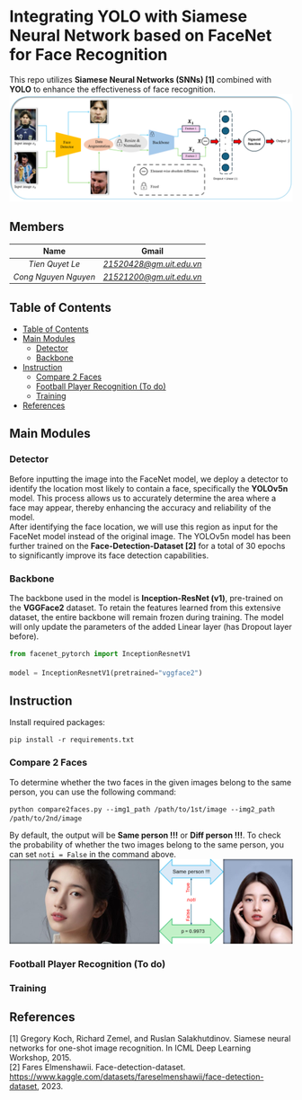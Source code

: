 # Integrating YOLO with Siamese Neural Network based on FaceNet for Face Recognition
This repo utilizes **Siamese Neural Networks (SNNs) [1]** combined with **YOLO** to enhance the effectiveness of face recognition.
![pipeline](./image/pipeline.png)
## Members
|      Name             |     Gmail                |
| :---------------:     | :--------:               |
| *Tien Quyet Le*       | *21520428@gm.uit.edu.vn*   |
| *Cong Nguyen Nguyen*  | *21521200@gm.uit.edu.vn*   |
## Table of Contents
* [Table of Contents](#table-of-contents)
* [Main Modules](#main-modules)
    + [Detector](#detector)
    + [Backbone](#backbone)
* [Instruction](#instruction)
    + [Compare 2 Faces](#compare-2-faces)
    + [Football Player Recognition (To do)](#football-player-recognition-to-do)
    + [Training](#training)
* [References](#references)
## Main Modules
### Detector
Before inputting the image into the FaceNet model, we deploy a detector to identify the location most likely to contain a face, specifically the **YOLOv5n** model. This process allows us to accurately determine the area where a face may appear, thereby enhancing the accuracy and reliability of the model.\
After identifying the face location, we will use this region as input for the FaceNet model instead of the original image. The YOLOv5n model has been further trained on the **Face-Detection-Dataset [2]** for a total of 30 epochs to significantly improve its face detection capabilities.
### Backbone
The backbone used in the model is **Inception-ResNet (v1)**, pre-trained on the **VGGFace2** dataset. To retain the features learned from this extensive dataset, the entire backbone will remain frozen during training. The model will only update the parameters of the added Linear layer (has Dropout layer before).
```python
from facenet_pytorch import InceptionResnetV1

model = InceptionResnetV1(pretrained="vggface2")
```
## Instruction
Install required packages:
```
pip install -r requirements.txt
```
### Compare 2 Faces
To determine whether the two faces in the given images belong to the same person, you can use the following command:
```
python compare2faces.py --img1_path /path/to/1st/image --img2_path /path/to/2nd/image
```
By default, the output will be **Same person !!!** or **Diff person !!!**. To check the probability of whether the two images belong to the same person, you can set `noti = False` in the command above.
![Example for compare](./image/example_compare.png)
### Football Player Recognition (To do)
### Training
## References
[1] Gregory Koch, Richard Zemel, and Ruslan Salakhutdinov. Siamese
neural networks for one-shot image recognition. In ICML Deep Learning
Workshop, 2015.\
[2] Fares Elmenshawii. Face-detection-dataset. https://www.kaggle.com/datasets/fareselmenshawii/face-detection-dataset, 2023.